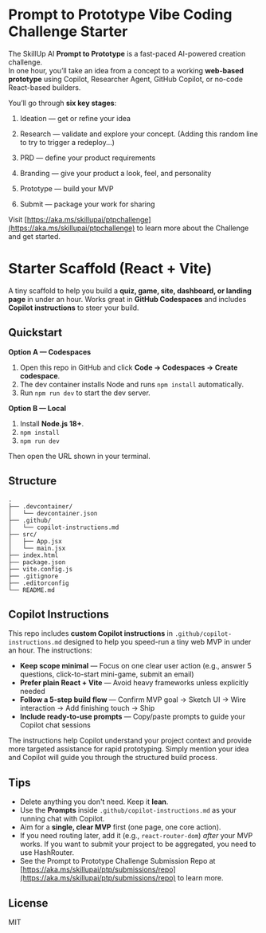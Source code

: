 
# Prompt to Prototype Vibe Coding Challenge Starter

The SkillUp AI **Prompt to Prototype** is a fast-paced AI-powered creation challenge.  
In one hour, you’ll take an idea from a concept to a working **web-based prototype** using Copilot, Researcher Agent, GitHub Copilot, or no-code React-based builders.

You’ll go through **six key stages**:

1.  Ideation — get or refine your idea
    
2.  Research — validate and explore your concept. (Adding this random line to try to trigger a redeploy...)
    
3.  PRD — define your product requirements
    
4.  Branding — give your product a look, feel, and personality
    
5.  Prototype — build your MVP
    
6.  Submit — package your work for sharing

Visit [https://aka.ms/skillupai/ptpchallenge](https://aka.ms/skillupai/ptpchallenge) to learn more about the Challenge and get started. 


# Starter Scaffold (React + Vite)

A tiny scaffold to help you build a **quiz, game, site, dashboard, or landing page** in under an hour.
Works great in **GitHub Codespaces** and includes **Copilot instructions** to steer your build.

## Quickstart

**Option A — Codespaces**  
1. Open this repo in GitHub and click **Code → Codespaces → Create codespace**.  
2. The dev container installs Node and runs `npm install` automatically.  
3. Run `npm run dev` to start the dev server.

**Option B — Local**  
1. Install **Node.js 18+**.  
2. `npm install`  
3. `npm run dev`

Then open the URL shown in your terminal.

## Structure

```
.
├── .devcontainer/
│   └── devcontainer.json
├── .github/
│   └── copilot-instructions.md
├── src/
│   ├── App.jsx
│   └── main.jsx
├── index.html
├── package.json
├── vite.config.js
├── .gitignore
├── .editorconfig
└── README.md
```

## Copilot Instructions

This repo includes **custom Copilot instructions** in `.github/copilot-instructions.md` designed to help you speed-run a tiny web MVP in under an hour. The instructions:

- **Keep scope minimal** — Focus on one clear user action (e.g., answer 5 questions, click-to-start mini-game, submit an email)
- **Prefer plain React + Vite** — Avoid heavy frameworks unless explicitly needed
- **Follow a 5-step build flow** — Confirm MVP goal → Sketch UI → Wire interaction → Add finishing touch → Ship
- **Include ready-to-use prompts** — Copy/paste prompts to guide your Copilot chat sessions

The instructions help Copilot understand your project context and provide more targeted assistance for rapid prototyping. Simply mention your idea and Copilot will guide you through the structured build process.

## Tips

- Delete anything you don't need. Keep it **lean**.
- Use the **Prompts** inside `.github/copilot-instructions.md` as your running chat with Copilot.
- Aim for a **single, clear MVP** first (one page, one core action).
- If you need routing later, add it (e.g., `react-router-dom`) *after* your MVP works. If you want to submit your project to be aggregated, you need to use HashRouter. 
- See the Prompt to Prototype Challenge Submission Repo at [https://aka.ms/skillupai/ptp/submissions/repo](https://aka.ms/skillupai/ptp/submissions/repo) to learn more. 

## License

MIT
